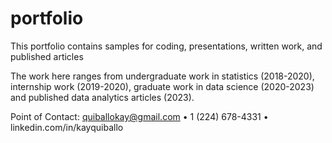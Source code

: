 # portfolio

This portfolio contains samples for coding, presentations, written work, and published articles

The work here ranges from undergraduate work in statistics (2018-2020), internship work (2019-2020), graduate work in data science (2020-2023) and published data analytics articles (2023).

Point of Contact:
quiballokay@gmail.com  •  1 (224) 678-4331  •  linkedin.com/in/kayquiballo
